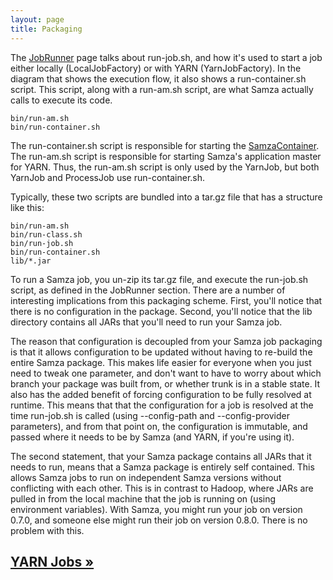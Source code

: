 ```yaml
---
layout: page
title: Packaging
---
```


The [JobRunner](job-runner.html) page talks about run-job.sh, and how it's used to start a job either locally (LocalJobFactory) or with YARN (YarnJobFactory). In the diagram that shows the execution flow, it also shows a run-container.sh script. This script, along with a run-am.sh script, are what Samza actually calls to execute its code.

```
bin/run-am.sh
bin/run-container.sh
```

The run-container.sh script is responsible for starting the [SamzaContainer](../container/samza-container.html). The run-am.sh script is responsible for starting Samza's application master for YARN. Thus, the run-am.sh script is only used by the YarnJob, but both YarnJob and ProcessJob use run-container.sh.

Typically, these two scripts are bundled into a tar.gz file that has a structure like this:

```
bin/run-am.sh
bin/run-class.sh
bin/run-job.sh
bin/run-container.sh
lib/*.jar
```

To run a Samza job, you un-zip its tar.gz file, and execute the run-job.sh script, as defined in the JobRunner section. There are a number of interesting implications from this packaging scheme. First, you'll notice that there is no configuration in the package. Second, you'll notice that the lib directory contains all JARs that you'll need to run your Samza job.

The reason that configuration is decoupled from your Samza job packaging is that it allows configuration to be updated without having to re-build the entire Samza package. This makes life easier for everyone when you just need to tweak one parameter, and don't want to have to worry about which branch your package was built from, or whether trunk is in a stable state. It also has the added benefit of forcing configuration to be fully resolved at runtime. This means that that the configuration for a job is resolved at the time run-job.sh is called (using --config-path and --config-provider parameters), and from that point on, the configuration is immutable, and passed where it needs to be by Samza (and YARN, if you're using it).

The second statement, that your Samza package contains all JARs that it needs to run, means that a Samza package is entirely self contained. This allows Samza jobs to run on independent Samza versions without conflicting with each other. This is in contrast to Hadoop, where JARs are pulled in from the local machine that the job is running on (using environment variables). With Samza, you might run your job on version 0.7.0, and someone else might run their job on version 0.8.0. There is no problem with this.

## [YARN Jobs &raquo;](yarn-jobs.html)
